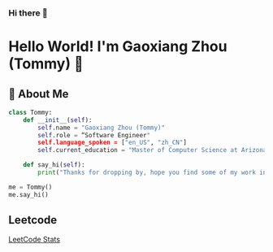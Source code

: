 ### Hi there 👋
# Hello World! I'm Gaoxiang Zhou (Tommy) 🌟

## 🚀 About Me
```python
class Tommy:
    def __init__(self):
        self.name = "Gaoxiang Zhou (Tommy)"
        self.role = “Software Engineer"
        self.language_spoken = ["en_US", "zh_CN"]
        self.current_education = "Master of Computer Science at Arizona State University"

    def say_hi(self):
        print("Thanks for dropping by, hope you find some of my work interesting.")

me = Tommy()
me.say_hi()
```


## Leetcode
[LeetCode Stats](https://leetcard.jacoblin.cool/TommyZhou?theme=light&font=El%20Messiri)

<!--
**Tommyzhou1/Tommyzhou1** is a ✨ _special_ ✨ repository because its `README.md` (this file) appears on your GitHub profile.

Here are some ideas to get you started:

- 🔭 I’m currently working on ...
- 🌱 I’m currently learning ...
- 👯 I’m looking to collaborate on ...
- 🤔 I’m looking for help with ...
- 💬 Ask me about ...
- 📫 How to reach me: ...
- 😄 Pronouns: ...
- ⚡ Fun fact: ...
-->
